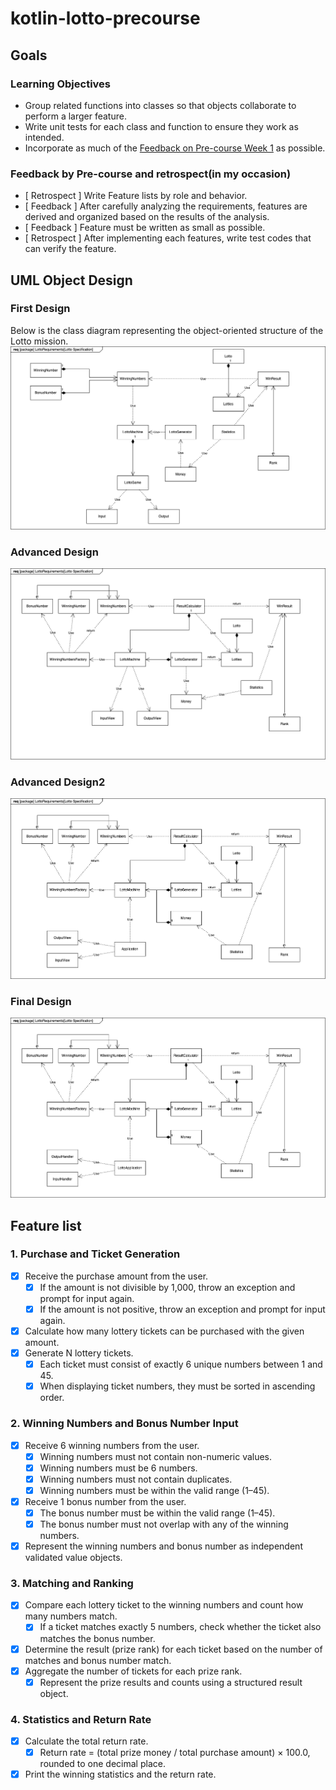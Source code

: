 # kotlin-lotto-precourse
## Goals

### Learning Objectives

- Group related functions into classes so that objects collaborate to perform a larger feature.
- Write unit tests for each class and function to ensure they work as intended.
- Incorporate as much of the [Feedback on Pre-course Week 1](https://docs.google.com/document/d/1MXczCggC5-mYRzbgcAIDVec4xaTMojIh3vHLGwhTMgQ/edit?usp=sharing) as possible.

### Feedback by Pre-course and retrospect(in my occasion)
- [ Retrospect ] Write Feature lists by role and behavior.
- [ Feedback ] After carefully analyzing the requirements, features are derived and organized based on the results of the analysis.
- [ Feedback ] Feature must be written as small as possible.
- [ Retrospect ] After implementing each features, write test codes that can verify the feature.

## UML Object Design
### First Design
Below is the class diagram representing the object-oriented structure of the Lotto mission.
![lotto-precourse-uml](/docs/lotto-precourse.drawio.png)

### Advanced Design
![lotto-precourse-uml](/docs/lotto-precourse_1.drawio.png)

### Advanced Design2
![lotto-precourse-uml](/docs/lotto-precourse_2.drawio.png)

### Final Design
![lotto-precourse-uml](/docs/lotto-precourse_3.drawio.png)

## Feature list

### 1. Purchase and Ticket Generation
- [x] Receive the purchase amount from the user.
  - [x] If the amount is not divisible by 1,000, throw an exception and prompt for input again.
  - [x] If the amount is not positive, throw an exception and prompt for input again.
- [x] Calculate how many lottery tickets can be purchased with the given amount.
- [x] Generate N lottery tickets.
  - [x] Each ticket must consist of exactly 6 unique numbers between 1 and 45.
  - [x] When displaying ticket numbers, they must be sorted in ascending order.

### 2. Winning Numbers and Bonus Number Input
- [x] Receive 6 winning numbers from the user.
  - [x] Winning numbers must not contain non-numeric values.
  - [x] Winning numbers must be 6 numbers.
  - [x] Winning numbers must not contain duplicates.
  - [x] Winning numbers must be within the valid range (1–45).
- [x] Receive 1 bonus number from the user.
  - [x] The bonus number must be within the valid range (1–45).
  - [x] The bonus number must not overlap with any of the winning numbers.
- [x] Represent the winning numbers and bonus number as independent validated value objects.

### 3. Matching and Ranking
- [x] Compare each lottery ticket to the winning numbers and count how many numbers match.
  - [x] If a ticket matches exactly 5 numbers, check whether the ticket also matches the bonus number.
- [x] Determine the result (prize rank) for each ticket based on the number of matches and bonus number match.
- [x] Aggregate the number of tickets for each prize rank.
  - [x] Represent the prize results and counts using a structured result object.

### 4. Statistics and Return Rate
- [x] Calculate the total return rate.
  - [x] Return rate = (total prize money / total purchase amount) × 100.0, rounded to one decimal place.
- [x] Print the winning statistics and the return rate.